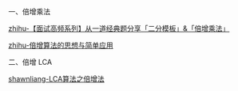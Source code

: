 一、倍增乘法

[zhihu-【面试高频系列】从一道经典题分享「二分模板」&「倍增乘法」](https://zhuanlan.zhihu.com/p/363220929)

[zhihu-倍增算法的思想与简单应用](https://zhuanlan.zhihu.com/p/499402998)

二、倍增 LCA

[shawnliang-LCA算法之倍增法](https://shawnliang.wiki/post/lca-binary-lifting/#%E5%80%8D%E5%A2%9E%E7%AE%97%E6%B3%95)